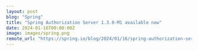 ```yaml
---
layout: post
blog: "Spring"
title: "Spring Authorization Server 1.3.0-M1 available now"
date: 2024-01-16T00:00:00Z
image: images/spring.png
remote_url: "https://spring.io/blog/2024/01/16/spring-authorization-server-1-3-0-m1-available-now"
---
```

